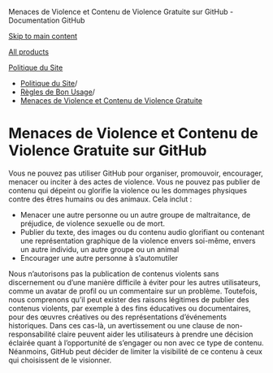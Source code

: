 Menaces de Violence et Contenu de Violence Gratuite sur GitHub - Documentation GitHub

[Skip to main content](#main-content)

[All products](/fr)

[Politique du Site](/fr/site-policy)

* [Politique du Site](/fr/site-policy)/
* [Règles de Bon Usage](/fr/site-policy/acceptable-use-policies)/
* [Menaces de Violence et Contenu de Violence Gratuite](/fr/site-policy/acceptable-use-policies/github-threats-of-violence-and-gratuitously-violent-content)

Menaces de Violence et Contenu de Violence Gratuite sur GitHub
==========

Vous ne pouvez pas utiliser GitHub pour organiser, promouvoir, encourager, menacer ou inciter à des actes de violence. Vous ne pouvez pas publier de contenu qui dépeint ou glorifie la violence ou les dommages physiques contre des êtres humains ou des animaux. Cela inclut :

* Menacer une autre personne ou un autre groupe de maltraitance, de préjudice, de violence sexuelle ou de mort.
* Publier du texte, des images ou du contenu audio glorifiant ou contenant une représentation graphique de la violence envers soi-même, envers un autre individu, un autre groupe ou un animal
* Encourager une autre personne à s’automutiler

Nous n’autorisons pas la publication de contenus violents sans discernement ou d’une manière difficile à éviter pour les autres utilisateurs, comme un avatar de profil ou un commentaire sur un problème. Toutefois, nous comprenons qu’il peut exister des raisons légitimes de publier des contenus violents, par exemple à des fins éducatives ou documentaires, pour des œuvres créatives ou des représentations d’événements historiques. Dans ces cas-là, un avertissement ou une clause de non-responsabilité claire peuvent aider les utilisateurs à prendre une décision éclairée quant à l’opportunité de s’engager ou non avec ce type de contenu. Néanmoins, GitHub peut décider de limiter la visibilité de ce contenu à ceux qui choisissent de le visionner.
